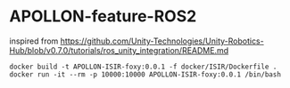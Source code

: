 # APOLLON-feature-ROS2

inspired from https://github.com/Unity-Technologies/Unity-Robotics-Hub/blob/v0.7.0/tutorials/ros_unity_integration/README.md

```
docker build -t APOLLON-ISIR-foxy:0.0.1 -f docker/ISIR/Dockerfile .
docker run -it --rm -p 10000:10000 APOLLON-ISIR-foxy:0.0.1 /bin/bash
```